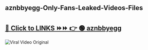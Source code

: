 
 ## aznbbyegg-Only-Fans-Leaked-Videos-Files

# <h2><a href="https://mediaupload.pro?aznbbyegg">🔗 Click to LINKS ⏩⏩ 👉 🟢 aznbbyegg </a></h2>

<a href="https://mediaupload.pro?aznbbyegg" rel="nofollow" data-target="animated-image.originalLink"><img src="https://i.ibb.co.com/xMMVF88/686577567.gif" alt="Viral Video Original" style="max-width: 100%; display: inline-block;" data-target="animated-image.originalImage"></a>
